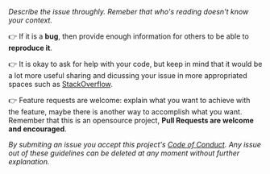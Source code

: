_Describe the issue throughly. Remeber that who's reading doesn't know your context._

:point_right: If it is a **bug**, then provide enough information for others to be able to **reproduce it**.

:point_right: It is okay to ask for help with your code, but keep in mind that it would be a lot more useful
sharing and dicussing your issue in more appropriated spaces such as [StackOverflow](https://stackoverflow.com/).

:point_right: Feature requests are welcome: explain what you want to achieve with the feature, maybe there
is another way to accomplish what you want. Remember that this is an opensource project, **Pull
Requests are welcome and encouraged**.

_By submiting an issue you accept this project's
[Code of Conduct](https://github.com/allrod5/injectable/blob/master/CODE_OF_CONDUCT.md). Any issue out of
these guidelines can be deleted at any moment without further explanation._
